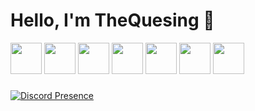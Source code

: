 <h1>Hello, I'm TheQuesing 👋</h1>

<img src="https://cdn.jsdelivr.net/gh/devicons/devicon/icons/python/python-original.svg" width="50" height="50">
<img src="https://cdn.jsdelivr.net/gh/devicons/devicon/icons/react/react-original.svg" width="50" height="50">
<img src="https://cdn.jsdelivr.net/gh/devicons/devicon/icons/nextjs/nextjs-original.svg" width="50" height="50">
<img src="https://cdn.jsdelivr.net/gh/devicons/devicon/icons/bash/bash-original.svg" width="50" height="50">
<img src="https://cdn.jsdelivr.net/gh/devicons/devicon/icons/vscode/vscode-original.svg" width="50" height="50">
<img src="https://cdn.jsdelivr.net/gh/devicons/devicon/icons/discordjs/discordjs-original.svg" width="50" height="50">
<img src="https://cdn.jsdelivr.net/gh/devicons/devicon/icons/nodejs/nodejs-original.svg" width="50" height="50">
</div>


###


[![Discord Presence](https://lanyard.cnrad.dev/api/949655344316043304)](https://discord.com/users/949655344316043304)

